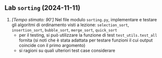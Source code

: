 ## Lab `sorting` (2024-11-11)

1. *[Tempo stimato: 90']* Nel file modulo `sorting.py`, implementare e testare gli algoritmi di ordinamento visti a lezione: `selection_sort`, `insertion_sort`, `bubble_sort`, `merge_sort`, `quick_sort`
    * per il testing, si può utilizzare la funzione di test `test_utils.test_all` fornita (si noti che è stata adattata per testare funzioni il cui output coincide con il primo argomento)
    * si ragioni su quali ulteriori test case considerare